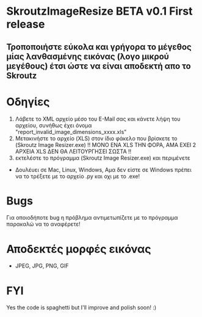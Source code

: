 # SkroutzImageResize BETA v0.1 First release
Τροποποιήστε εύκολα και γρήγορα το μέγεθος μίας λανθασμένης εικόνας (λογο μικρού μεγέθους) έτσι ώστε να είναι αποδεκτή απο το Skroutz
-
# Οδηγίες
1. Λάβετε το XML αρχείο μέσο του E-Mail σας και κάνετε λήψη του αρχείου, συνήθως έχει όνομα "report_invalid_image_dimensions_xxxx.xls"
2. Μετακινήστε το αρχείο (XLS) στον ίδιο φάκελο που βρίσκετε το (Skroutz Image Resizer.exe) !! ΜΟΝΟ ENA XLS ΤΗΝ ΦΟΡΑ, ΑΜΑ ΕΧΕΙ 2 ΑΡΧΕΙA XLS ΔΕΝ ΘΑ ΛΕΙΤΟΥΡΓΗΣΕΙ ΣΩΣΤΑ !!
3. εκτελέστε το πρόγραμμα (Skroutz Image Resizer.exe) και περιμένετε

* Δουλέυει σε Mac, Linux, Windows, Αμα δεν είστε σε Windows πρέπει να το τρέξετε με το αρχείο .py και οχι με το .exe!

# Bugs
Για οποιοδήποτε bug η πρόβλημα αντιμετωπίζετε με το πρόγραμμα παρακαλώ να το αναφέρετε!

# Αποδεκτές μορφές εικόνας
- JPEG, JPG, PNG, GIF

# FYI
Yes the code is spaghetti but I'll improve and polish soon! :)
